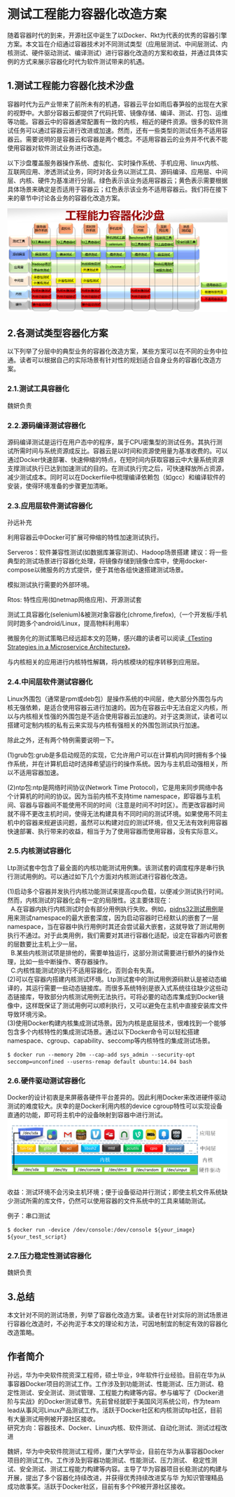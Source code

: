# 测试工程能力容器化改造方案
随着容器时代的到来，开源社区中诞生了以Docker、Rkt为代表的优秀的容器引擎方案。本文旨在介绍通过容器技术对不同测试类型（应用层测试、中间层测试、内核测试、硬件驱动测试、编译测试）进行容器化改造的方案和收益，并通过具体实例的方式来展示容器化时代为软件测试带来的机遇。

## 1.测试工程能力容器化技术沙盘
容器时代为云产业带来了前所未有的机遇，容器云平台如雨后春笋般的出现在大家的视野中。大部分容器云都提供了代码托管、镜像存储、编译、测试、打包、运维等功能。容器云中的容器通常配置有一致的内核，相近的硬件资源。很多的软件测试任务可以通过容器云进行改进或加速。然而，还有一些类型的测试任务不适用容器云。需要说明的是容器云和容器是两个概念。不适用容器云的业务并不代表不能使用容器对软件测试业务进行改造。

以下沙盘覆盖服务器操作系统、虚拟化、实时操作系统、手机应用、linux内核、互联网应用、渗透测试业务，同时对各业务以测试工具、源码编译、应用层、中间层、内核、硬件为基准进行分层。绿色表示该业务适用容器云；黄色表示需要根据具体场景来确定是否适用于容器云；红色表示该业务不适用容器云。我们将在接下来的章节中讨论各业务的容器化改造方案。

![1](images/1.png "1_png")


## 2.各测试类型容器化方案
以下列举了分层中的典型业务的容器化改造方案，某些方案可以在不同的业务中拉通。读者可以根据自己的实际场景有针对性的规划适合自身业务的容器化改造方案。
### 2.1.测试工具容器化

魏妍负责

### 2.2.源码编译测试容器化
源码编译测试是运行在用户态中的程序，属于CPU密集型的测试任务。其执行测试所需时间与系统资源成反比。容器云是以时间和资源使用量为基准收费的。可以通过Docker快速部署、快速伸缩的特点，在短时间内获取容器云中大量系统资源支撑测试执行已达到加速测试的目的。在测试执行完之后，可快速释放所占资源，减少测试成本。同时可以在Dockerfile中梳理编译依赖包（如gcc）和编译软件的安装，使得环境准备的步骤更加清晰。
### 2.3.应用层软件测试容器化
孙远补充

利用容器云中Docker可扩展可伸缩的特性加速测试执行。

Serveros：软件兼容性测试(如数据库兼容测试)、Hadoop场景搭建 建议：将一些典型的测试场景进行容器化处理，将镜像存储到镜像仓库中，使用docker-compose以微服务的方式提供，便于其他各组快速搭建测试场景。

模拟测试执行需要的外部环境。

Rtos: 特性应用(如netmap网络应用)、开源测试套

测试工具容器化(selenium)&被测对象容器化(chrome,firefox),（一个开发板/手机同时跑多个android/Linux，提高物料利用率）

微服务化的测试策略已经远超本文的范畴，感兴趣的读者可以阅读[《Testing Strategies in a Microservice Architecture》](http://martinfowler.com/articles/microservice-testing/)。

与内核相关的应用进行内核特性解耦，将内核模块的程序转移到应用层。

### 2.4.中间层软件测试容器化
Linux外围包（通常是rpm或deb包）是操作系统的中间层，绝大部分外围包与内核无强依赖，是适合使用容器云进行加速的。因为在容器云中无法自定义内核，所以与内核相关性强的外围包是不适合使用容器云加速的。对于这类测试，读者可以搭建可定制内核的私有云来实现与内核有强相关的外围包测试执行加速。

除此之外，还有两个特例需要说明一下。

(1)grub包:grub是多启动规范的实现，它允许用户可以在计算机内同时拥有多个操作系统，并在计算机启动时选择希望运行的操作系统。因为与主机启动强相关，所以不适用容器加速。

(2)ntp包:ntp是网络时间协议(Network Time Protocol)，它是用来同步网络中各个计算机的时间的协议。因为当前内核不支持time namespace，即容器与主机间、容器与容器间不能使用不同的时间（注意是时间不时时区）。而更改容器时间就不得不更改主机时间，使得无法构建具有不同时间的测试环境。如果使用不同主机中的容器来规避该问题，虽然可以构建对应的测试环境，但又无法有效利用容器快速部署、执行带来的收益，相当于为了使用容器而使用容器，没有实际意义。
### 2.5.内核测试容器化
Ltp测试套中包含了最全面的内核功能测试用例集。该测试套的调度程序是串行执行测试用例的。可以通过如下几个方面对内核测试进行容器化改造。

(1)启动多个容器并发执行内核功能测试来提高cpu负载，以便减少测试执行时间。然而，内核测试的容器化会有一定的局限性。这主要体现在：<br>
    A.在容器内执行内核测试时会有部分用例执行失败。例如，[pidns32测试用例](https://github.com/linux-test-project/ltp/blob/master/testcases/kernel/containers/pidns/pidns32.c)是用来测试namespace的最大嵌套深度，因为启动容器时已经默认的嵌套了一层namespace，当在容器中执行用例时其还会尝试最大嵌套，这就导致了测试用例执行不通过。对于此类用例，我们需要对其进行容器化适配，设定在容器内可嵌套的层数要比主机上少一层。<br>
    B.某些内核测试项是排他的，需要单独运行，这部分测试需要进行额外的操作处理，比如一些中断操作、寄存器操作。<br>
    C.内核性能测试的执行不适用容器化，否则会有失真。<br>
(2)可以在容器内搭建内核测试环境。Ltp测试套中的测试用例源码默认是被动态编译的，其运行需要一些动态链接库。而很多系统特别是嵌入式系统往往缺少这些动态链接库，导致部分内核测试用例无法执行。可将必要的动态库集成到Docker镜像中，这样既保证了测试用例可以顺利执行，又可以避免在主机中直接安装库文件导致环境污染。<br>
(3)使用Docker构建内核集成测试场景。因为内核是底层技术，很难找到一个能够包含多个内核特性的集成测试场景。通过以下Docker命令可以轻松搭建namespace、cgroup、capability、seccomp等内核特性的集成测试场景。

    $ docker run --memory 20m --cap-add sys_admin --security-opt seccomp=unconfined --userns-remap default ubuntu:14.04 bash

### 2.6.硬件驱动测试容器化
Docker的设计初衷是来屏蔽各硬件平台差异的。因此利用Docker来改进硬件驱动测试的难度较大。庆幸的是Docker利用内核的device cgroup特性可以实现设备直通的功能，即可将主机中的设备映射到容器中进行测试。
![2](images/2.png "2_png")

收益：测试环境不会污染主机环境；便于设备驱动并行测试；即使主机文件系统缺少测试所需的库文件，仍然可以使用容器的文件系统中的工具来辅助测试。

例子：串口测试

    $ docker run -device /dev/console:/dev/console ${your_image} ${your_test_script}

### 2.7.压力稳定性测试容器化

魏妍负责

## 3.总结
本文针对不同的测试场景，列举了容器化改造方案。读者在针对实际的测试场景进行容器化改造时，不必拘泥于本文的理论和方法，可因地制宜的制定有效的容器化改造策略。

## 作者简介
孙远，华为中央软件院资深工程师，硕士毕业，9年软件行业经验。目前在华为从事容器Docker项目的测试工作。工作涉及到功能测试、性能测试、压力测试、稳定性测试、安全测试、测试管理、工程能力构建等内容。参与编写了《Docker进阶与实战》的Docker测试章节。先前曾经就职于美国风河系统公司，作为team lead从事风河Linux产品测试工作。活跃于Docker社区和内核测试ltp社区，目前有大量测试用例被开源社区接收。<br>
研究方向：容器技术、Docker、Linux内核、软件测试、自动化测试、测试过程改进<br>

魏妍，华为中央软件院测试工程师，厦门大学毕业，目前在华为从事容器Docker项目的测试工作。工作涉及到容器功能测试、性能测试、压力测试、 稳定性测试、安全测试、测试工程能力构建等内容。主导了华为容器项目长稳测试的构建与开展，提出了多个容器化持续改进，并获得优秀持续改进奖与华 为知识管理精品成功故事奖。活跃于Docker社区，目前有多个PR被开源社区接收。<br>
